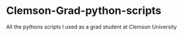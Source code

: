 # Clemson-Grad-python-scripts
All the pythons scripts I used as a grad student at Clemson University
